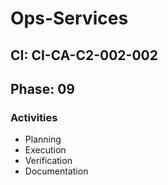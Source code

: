 # Ops-Services

## CI: CI-CA-C2-002-002
## Phase: 09

### Activities
- Planning
- Execution
- Verification
- Documentation
